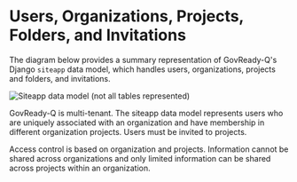 Users, Organizations, Projects, Folders, and Invitations
========================================================

The diagram below provides a summary representation of GovReady-Q's Django `siteapp` data model, which handles users, organizations, projects and folders, and invitations.

![Siteapp data model (not all tables represented)](assets/govready-q-siteapp-erd.png)

GovReady-Q is multi-tenant. The siteapp data model represents users who are uniquely associated with an organization and have membership in different organization projects. Users must be invited to projects.

Access control is based on organization and projects. Information cannot be shared across organizations and only limited information can be shared across projects within an organization.
